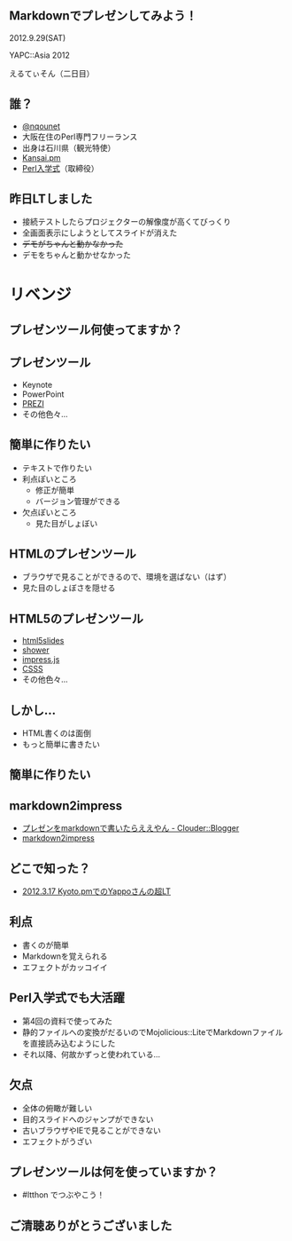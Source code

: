 ## Markdownでプレゼンしてみよう！

2012.9.29(SAT)

YAPC::Asia 2012

えるてぃそん（二日目）

<!-- data-scale="0.5" -->

## 誰？
* [@nqounet](https://twitter.com/nqounet)
* 大阪在住のPerl専門フリーランス
* 出身は石川県（観光特使）
* [Kansai.pm](http://kansai.pm.org/cgi-bin/wiki.cgi)
* [Perl入学式](http://www.perl-entrance.org/)（取締役）

## 昨日LTしました
* 接続テストしたらプロジェクターの解像度が高くてびっくり
* 全画面表示にしようとしてスライドが消えた
* <del>デモがちゃんと動かなかった</del>
* デモをちゃんと動かせなかった

# リベンジ
<!-- data-scale="0.5" -->

## プレゼンツール何使ってますか？

## プレゼンツール
* Keynote
* PowerPoint
* [PREZI](http://prezi.com/)
* その他色々...

## 簡単に作りたい
* テキストで作りたい
* 利点ぽいところ
    * 修正が簡単
    * バージョン管理ができる
* 欠点ぽいところ
    * 見た目がしょぼい

## HTMLのプレゼンツール
* ブラウザで見ることができるので、環境を選ばない（はず）
* 見た目のしょぼさを隠せる

## HTML5のプレゼンツール
* [html5slides](http://html5slides.googlecode.com/svn/trunk/template/index.html)
* [shower](http://pepelsbey.github.com/shower/en.htm)
* [impress.js](http://bartaz.github.com/impress.js/)
* [CSSS](http://lea.verou.me/csss/)
* その他色々...

## しかし...
* HTML書くのは面倒
* もっと簡単に書きたい

## 簡単に作りたい

## markdown2impress
* [プレゼンをmarkdownで書いたらええやん - Clouder::Blogger](http://blog.clouder.jp/archives/001146.html)
* [markdown2impress](https://github.com/yoshiki/markdown2impress)

## どこで知った？
* [2012.3.17 Kyoto.pmでのYappoさんの超LT](http://yappo.github.com/talks/20120317-kyotopm1/#/step-51)

## 利点
* 書くのが簡単
* Markdownを覚えられる
* エフェクトがカッコイイ

## Perl入学式でも大活躍
* 第4回の資料で使ってみた
* 静的ファイルへの変換がだるいのでMojolicious::LiteでMarkdownファイルを直接読み込むようにした
* それ以降、何故かずっと使われている...

## 欠点
* 全体の俯瞰が難しい
* 目的スライドへのジャンプができない
* 古いブラウザやIEで見ることができない
* エフェクトがうざい

## プレゼンツールは何を使っていますか？
* \#ltthon でつぶやこう！

## ご清聴ありがとうございました
<!-- data-scale="0.5" -->
